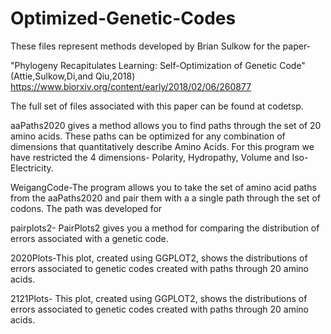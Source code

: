 # Optimized-Genetic-Codes
These files represent methods developed by Brian Sulkow for the paper-

"Phylogeny Recapitulates Learning: Self-Optimization of Genetic Code" (Attie,Sulkow,Di,and Qiu,2018)
https://www.biorxiv.org/content/early/2018/02/06/260877

The full set of files associated with this paper can be found at codetsp. 

aaPaths2020 gives a method allows you to find paths through the set of 20 amino acids. These paths can be optimized for any combination of dimensions that quantitatively describe Amino Acids. For this program we have restricted the 4 dimensions- Polarity, Hydropathy, Volume and Iso-Electricity. 

WeigangCode-The program allows you to take the set of amino acid paths from the aaPaths2020 and pair them with a a single path through the set of codons. The path was developed for 

pairplots2-  PairPlots2 gives you a method for comparing the distribution of errors associated with a genetic code. 

2020Plots-This plot, created using GGPLOT2, shows the distributions of errors associated to genetic codes created with paths through 20 amino acids.

2121Plots- This plot, created using GGPLOT2, shows the distributions of errors associated to genetic codes created with paths through 20 amino acids.
